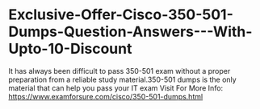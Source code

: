 # Exclusive-Offer-Cisco-350-501-Dumps-Question-Answers---With-Upto-10-Discount
It has always been difficult to pass 350-501 exam without a proper preparation from a reliable study material.350-501 dumps is the only material that can help you pass your IT exam   Visit For More Info: https://www.examforsure.com/cisco/350-501-dumps.html
